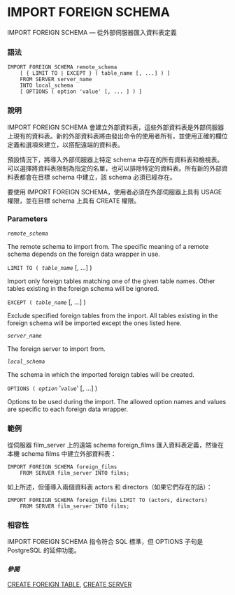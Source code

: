 # IMPORT FOREIGN SCHEMA

IMPORT FOREIGN SCHEMA — 從外部伺服器匯入資料表定義

### 語法

```
IMPORT FOREIGN SCHEMA remote_schema
    [ { LIMIT TO | EXCEPT } ( table_name [, ...] ) ]
    FROM SERVER server_name
    INTO local_schema
    [ OPTIONS ( option 'value' [, ... ] ) ]
```

### 說明

IMPORT FOREIGN SCHEMA 會建立外部資料表，這些外部資料表是外部伺服器上現有的資料表。新的外部資料表將由發出命令的使用者所有，並使用正確的欄位定義和選項來建立，以搭配遠端的資料表。

預設情況下，將導入外部伺服器上特定 schema 中存在的所有資料表和檢視表。可以選擇將資料表限制為指定的名單，也可以排除特定的資料表。所有新的外部資料表都會在目標 schema 中建立，該 schema 必須已經存在。

要使用 IMPORT FOREIGN SCHEMA，使用者必須在外部伺服器上具有 USAGE 權限，並在目標 schema 上具有 CREATE 權限。

### Parameters

_`remote_schema`_

The remote schema to import from. The specific meaning of a remote schema depends on the foreign data wrapper in use.

`LIMIT TO ( `_`table_name`_ \[, ...] )

Import only foreign tables matching one of the given table names. Other tables existing in the foreign schema will be ignored.

`EXCEPT ( `_`table_name`_ \[, ...] )

Exclude specified foreign tables from the import. All tables existing in the foreign schema will be imported except the ones listed here.

_`server_name`_

The foreign server to import from.

_`local_schema`_

The schema in which the imported foreign tables will be created.

`OPTIONS ( `_`option`_ '_`value`_' \[, ...] )

Options to be used during the import. The allowed option names and values are specific to each foreign data wrapper.

### 範例

從伺服器 film\_server 上的遠端 schema foreign\_films 匯入資料表定義，然後在本機 schema films 中建立外部資料表：

```
IMPORT FOREIGN SCHEMA foreign_films
    FROM SERVER film_server INTO films;
```

如上所述，但僅導入兩個資料表 actors 和 directors（如果它們存在的話）：

```
IMPORT FOREIGN SCHEMA foreign_films LIMIT TO (actors, directors)
    FROM SERVER film_server INTO films;
```

### 相容性

IMPORT FOREIGN SCHEMA 指令符合 SQL 標準，但 OPTIONS 子句是 PostgreSQL 的延伸功能。

### _`參閱`_

[CREATE FOREIGN TABLE](create-foreign-table.md), [CREATE SERVER](create-server.md)
